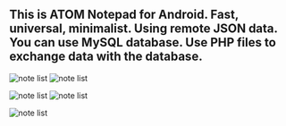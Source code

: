 ## This is ATOM Notepad for Android. Fast, universal, minimalist. Using remote JSON data. You can use MySQL database. Use PHP files to exchange data with the database.

![note list](images/note_list.jpg) ![note list](images/note_view.jpg)

![note list](images/note_adding.jpg) ![note list](images/note_edit.jpg)

![note list](images/note_del.jpg)
